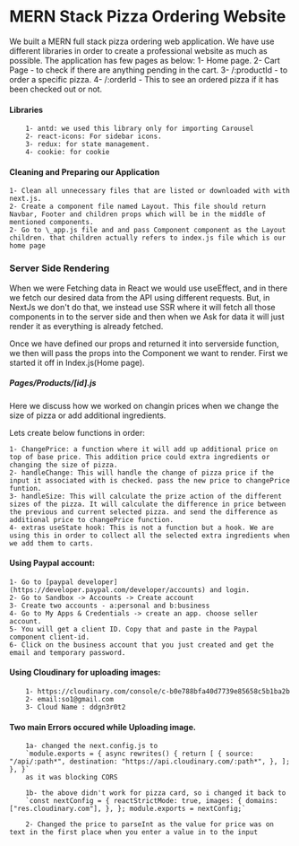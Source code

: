 # MERN Stack Pizza Ordering Website

We built a MERN full stack pizza ordering web application. We have use different libraries in order to create a professional website as much as possible.
The application has few pages as below:
1- Home page.
2- Cart Page - to check if there are anything pending in the cart.
3- /:productId - to order a specific pizza.
4- /:orderId - This to see an ordered pizza if it has been checked out or not.

#### Libraries

        1- antd: we used this library only for importing Carousel
        2- react-icons: For sidebar icons.
        3- redux: for state management.
        4- cookie: for cookie

#### Cleaning and Preparing our Application

    1- Clean all unnecessary files that are listed or downloaded with with next.js.
    2- Create a component file named Layout. This file should return Navbar, Footer and children props which will be in the middle of mentioned components.
    2- Go to \_app.js file and and pass Component component as the Layout children. that children actually refers to index.js file which is our home page

### Server Side Rendering

When we were Fetching data in React we would use useEffect, and in there we fetch our desired data from the API using different requests. But, in NextJs we don't do that, we instead use SSR where it will fetch all those components in to the server side and then when we Ask for data it will just render it as everything is already fetched.

Once we have defined our props and returned it into serverside function, we then will pass the props into the Component we want to render. First we started it off in Index.js(Home page).

##### Pages/Products/[id].js

Here we discuss how we worked on changin prices when we change the size of pizza or add additional ingredients.

Lets create below functions in order:

    1- ChangePrice: a function where it will add up additional price on top of base price. This addition price could extra ingredients or changing the size of pizza.
    2- handleChange: This will handle the change of pizza price if the input it associated with is checked. pass the new price to changePrice funtion.
    3- handleSize: This will calculate the prize action of the different sizes of the pizza. It will calculate the difference in price between the previous and current selected pizza. and send the difference as additional price to changePrice function.
    4- extras useState hook: This is not a function but a hook. We are using this in order to collect all the selected extra ingredients when we add them to carts.

#### Using Paypal account:

    1- Go to [paypal developer](https://developer.paypal.com/developer/accounts) and login.
    2- Go to Sandbox -> Accounts -> Create account
    3- Create two accounts - a:personal and b:business
    4- Go to My Apps & Credentials -> create an app. choose seller account.
    5- You will get a client ID. Copy that and paste in the Paypal component client-id.
    6- Click on the business account that you just created and get the email and temporary password.

#### Using Cloudinary for uploading images:

        1- https://cloudinary.com/console/c-b0e788bfa40d7739e85658c5b1ba2b
        2- email:so1@gmail.com
        3- Cloud Name : ddgn3r0t2

#### Two main Errors occured while Uploading image.

        1a- changed the next.config.js to
        `module.exports = { async rewrites() { return [ { source: "/api/:path*", destination: "https://api.cloudinary.com/:path*", }, ]; }, }`
        as it was blocking CORS

        1b- the above didn't work for pizza card, so i changed it back to
        `const nextConfig = { reactStrictMode: true, images: { domains: ["res.cloudinary.com"], }, }; module.exports = nextConfig;`

        2- Changed the price to parseInt as the value for price was on text in the first place when you enter a value in to the input
